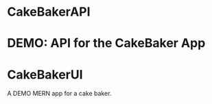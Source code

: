 # CakeBakerAPI
DEMO: API for the CakeBaker App
=======
# CakeBakerUI
A DEMO MERN app for a cake baker.

